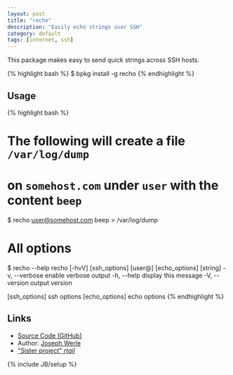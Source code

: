```yaml
---
layout: post
title: "recho"
description: "Easily echo strings over SSH"
category: default
tags: [internet, ssh]
---
```



This package makes easy to send quick strings across SSH hosts.

{% highlight bash %}
$ bpkg install -g recho
{% endhighlight %}

## Usage

{% highlight bash %}
# The following will create a file `/var/log/dump`
# on `somehost.com` under `user` with the content `beep`
$ recho user@somehost.com beep > /var/log/dump

# All options
$ recho --help
recho [-hvV] [ssh_options] [user@] [echo_options] [string]
-v, --verbose   enable verbose output
-h, --help      display this message
-V, --version   output version

[ssh_options]   ssh options
[echo_options]  echo options
{% endhighlight %}

## Links

* [Source Code (GitHub)](https://github.com/bpkg/recho)
* Author: [Joseph Werle](https://github.com/jwerle)
* ["Sister project" *rtail*](http://bpkg.sh/pkg/rtail)

{% include JB/setup %}
